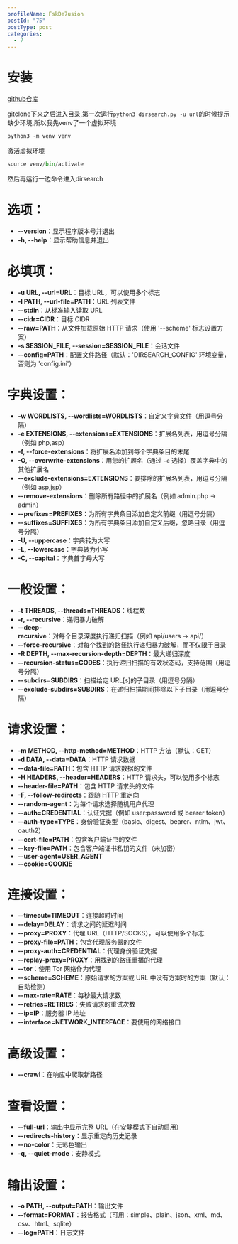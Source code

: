 ```yaml
---
profileName: FskDe7usion
postId: "75"
postType: post
categories:
  - 7
---
```


# 安装

[github仓库](https://github.com/maurosoria/dirsearch)

gitclone下来之后进入目录,第一次运行`python3 dirsearch.py -u url`的时候提示缺少环境,所以我先venv了一个虚拟环境

```python
python3 -m venv venv
```

激活虚拟环境

```python
source venv/bin/activate
```

然后再运行一边命令进入dirsearch

# 选项：

- **--version**：显示程序版本号并退出
- **-h, --help**：显示帮助信息并退出

# 必填项：

- **-u URL, --url=URL**：目标 URL，可以使用多个标志
- **-l PATH, --url-file=PATH**：URL 列表文件
- **--stdin**：从标准输入读取 URL
- **--cidr=CIDR**：目标 CIDR
- **--raw=PATH**：从文件加载原始 HTTP 请求（使用 '--scheme' 标志设置方案）
- **-s SESSION_FILE, --session=SESSION_FILE**：会话文件
- **--config=PATH**：配置文件路径（默认：'DIRSEARCH_CONFIG' 环境变量，否则为 'config.ini'）

# 字典设置：

- **-w WORDLISTS, --wordlists=WORDLISTS**：自定义字典文件（用逗号分隔）
- **-e EXTENSIONS, --extensions=EXTENSIONS**：扩展名列表，用逗号分隔（例如 php,asp）
- **-f, --force-extensions**：将扩展名添加到每个字典条目的末尾
- **-O, --overwrite-extensions**：用您的扩展名（通过 `-e` 选择）覆盖字典中的其他扩展名
- **--exclude-extensions=EXTENSIONS**：要排除的扩展名列表，用逗号分隔（例如 asp,jsp）
- **--remove-extensions**：删除所有路径中的扩展名（例如 admin.php -> admin）
- **--prefixes=PREFIXES**：为所有字典条目添加自定义前缀（用逗号分隔）
- **--suffixes=SUFFIXES**：为所有字典条目添加自定义后缀，忽略目录（用逗号分隔）
- **-U, --uppercase**：字典转为大写
- **-L, --lowercase**：字典转为小写
- **-C, --capital**：字典首字母大写

# 一般设置：

- **-t THREADS, --threads=THREADS**：线程数
- **-r, --recursive**：递归暴力破解
- **--deep-recursive**：对每个目录深度执行递归扫描（例如 api/users -> api/）
- **--force-recursive**：对每个找到的路径执行递归暴力破解，而不仅限于目录
- **-R DEPTH, --max-recursion-depth=DEPTH**：最大递归深度
- **--recursion-status=CODES**：执行递归扫描的有效状态码，支持范围（用逗号分隔）
- **--subdirs=SUBDIRS**：扫描给定 URL[s]的子目录（用逗号分隔）
- **--exclude-subdirs=SUBDIRS**：在递归扫描期间排除以下子目录（用逗号分隔）

# 请求设置：

- **-m METHOD, --http-method=METHOD**：HTTP 方法（默认：GET）
- **-d DATA, --data=DATA**：HTTP 请求数据
- **--data-file=PATH**：包含 HTTP 请求数据的文件
- **-H HEADERS, --header=HEADERS**：HTTP 请求头，可以使用多个标志
- **--header-file=PATH**：包含 HTTP 请求头的文件
- **-F, --follow-redirects**：跟随 HTTP 重定向
- **--random-agent**：为每个请求选择随机用户代理
- **--auth=CREDENTIAL**：认证凭据（例如 user:password 或 bearer token）
- **--auth-type=TYPE**：身份验证类型（basic、digest、bearer、ntlm、jwt、oauth2）
- **--cert-file=PATH**：包含客户端证书的文件
- **--key-file=PATH**：包含客户端证书私钥的文件（未加密）
- **--user-agent=USER_AGENT**
- **--cookie=COOKIE**

# 连接设置：

- **--timeout=TIMEOUT**：连接超时时间
- **--delay=DELAY**：请求之间的延迟时间
- **--proxy=PROXY**：代理 URL（HTTP/SOCKS），可以使用多个标志
- **--proxy-file=PATH**：包含代理服务器的文件
- **--proxy-auth=CREDENTIAL**：代理身份验证凭据
- **--replay-proxy=PROXY**：用找到的路径重播的代理
- **--tor**：使用 Tor 网络作为代理
- **--scheme=SCHEME**：原始请求的方案或 URL 中没有方案时的方案（默认：自动检测）
- **--max-rate=RATE**：每秒最大请求数
- **--retries=RETRIES**：失败请求的重试次数
- **--ip=IP**：服务器 IP 地址
- **--interface=NETWORK_INTERFACE**：要使用的网络接口

# 高级设置：

- **--crawl**：在响应中爬取新路径

# 查看设置：

- **--full-url**：输出中显示完整 URL（在安静模式下自动启用）
- **--redirects-history**：显示重定向历史记录
- **--no-color**：无彩色输出
- **-q, --quiet-mode**：安静模式

# 输出设置：

- **-o PATH, --output=PATH**：输出文件
- **--format=FORMAT**：报告格式（可用：simple、plain、json、xml、md、csv、html、sqlite）
- **--log=PATH**：日志文件